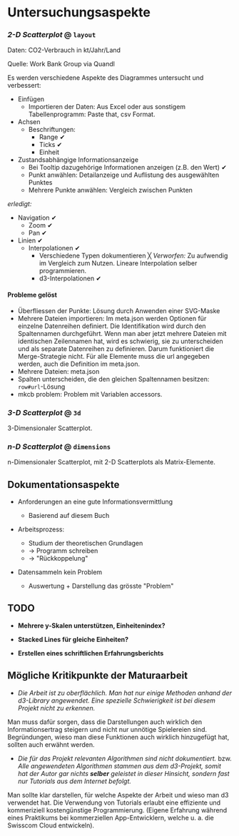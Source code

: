 # Untersuchungsaspekte
### *2-D Scatterplot* @ `layout`

Daten: CO2-Verbrauch in kt/Jahr/Land

Quelle: Work Bank Group via Quandl

Es werden verschiedene Aspekte des Diagrammes untersucht und verbessert:

- Einfügen
	- Importieren der Daten: Aus Excel oder aus sonstigem Tabellenprogramm: Paste that, csv Format.
- Achsen
	- Beschriftungen:
		- Range ✔︎
		- Ticks ✔︎
		- Einheit
- Zustandsabhängige Informationsanzeige
	- Bei Tooltip dazugehörige Informationen anzeigen (z.B. den Wert) ✔︎
	- Punkt anwählen: Detailanzeige und Auflistung des ausgewählten Punktes
	- Mehrere Punkte anwählen: Vergleich zwischen Punkten

*erledigt:*

- Navigation ✔︎
	- Zoom ✔︎
	- Pan ✔︎
- Linien ✔︎
	- Interpolationen ✔︎
		- Verschiedene Typen dokumentieren ╳ *Verworfen:* Zu aufwendig im Vergleich zum Nutzen. Lineare Interpolation selber programmieren.
		- d3-Interpolationen ✔︎



#### Probleme gelöst
- Überfliessen der Punkte: Lösung durch Anwenden einer SVG-Maske
- Mehrere Dateien importieren: Im meta.json werden Optionen für einzelne Datenreihen definiert. Die Identifikation wird durch den Spaltennamen durchgeführt. Wenn man aber jetzt mehrere Dateien mit identischen Zeilennamen hat, wird es schwierig, sie zu unterscheiden und als separate Datenreihen zu definieren. Darum funktioniert die Merge-Strategie nicht. Für alle Elemente muss die url angegeben werden, auch die Definition im meta.json.
- Mehrere Dateien: meta.json
- Spalten unterscheiden, die den gleichen Spaltennamen besitzen: `row#url`-Lösung
- mkcb problem: Problem mit Variablen accessors.


### *3-D Scatterplot* @ `3d`
3-Dimensionaler Scatterplot.

### *n-D Scatterplot* @ `dimensions`
n-Dimensionaler Scatterplot, mit 2-D Scatterplots als Matrix-Elemente.

## Dokumentationsaspekte
- Anforderungen an eine gute Informationsvermittlung
	- Basierend auf diesem Buch

- Arbeitsprozess:
	- Studium der theoretischen Grundlagen
	- → Programm schreiben
	- → "Rückkoppelung"

- Datensammeln kein Problem
	- Auswertung + Darstellung das grösste "Problem"

## TODO

- **Mehrere y-Skalen unterstützen, Einheitenindex?**


- **Stacked Lines für gleiche Einheiten?**


- **Erstellen eines schriftlichen Erfahrungsberichts**


## Mögliche Kritikpunkte der Maturaarbeit

- *Die Arbeit ist zu oberflächlich. Man hat nur einige Methoden anhand der d3-Library angewendet. Eine spezielle Schwierigkeit ist bei diesem Projekt nicht zu erkennen.*

Man muss dafür sorgen, dass die Darstellungen auch wirklich den Informationsertrag steigern und nicht nur unnötige Spielereien sind. Begründungen, wieso man diese Funktionen auch wirklich hinzugefügt hat, sollten auch erwähnt werden.

- *Die für das Projekt relevanten Algorithmen sind nicht dokumentiert.* bzw. *Alle angewendeten Algorithmen stammen aus dem d3-Projekt, somit hat der Autor gar nichts **selber** geleistet in dieser Hinsicht, sondern fast nur Tutorials aus dem Internet befolgt.*

Man sollte klar darstellen, für welche Aspekte der Arbeit und wieso man d3 verwendet hat.
Die Verwendung von Tutorials erlaubt eine effiziente und kommeriziell kostengünstige Programmierung. (Eigene Erfahrung während eines Praktikums bei kommerziellen App-Entwicklern, welche u. a. die Swisscom Cloud entwickeln).
